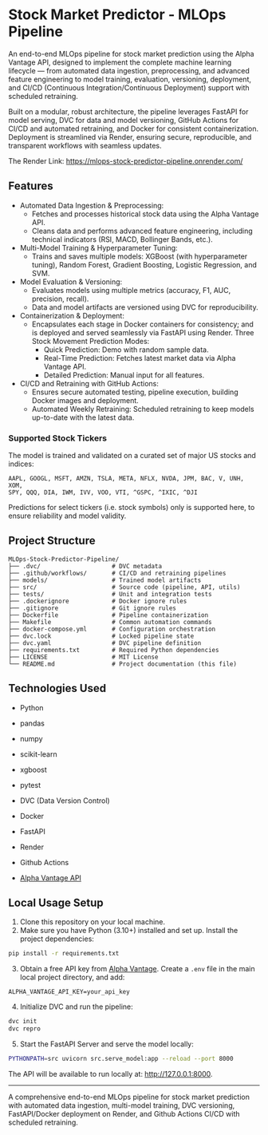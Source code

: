 # Stock Market Predictor - MLOps Pipeline

An end-to-end MLOps pipeline for stock market prediction using the Alpha Vantage API, designed to implement the complete machine learning lifecycle — from automated data ingestion, preprocessing, and advanced feature engineering to model training, evaluation, versioning, deployment, and CI/CD (Continuous Integration/Continuous Deployment) support with scheduled retraining.

Built on a modular, robust architecture, the pipeline leverages FastAPI for model serving, DVC for data and model versioning, GitHub Actions for CI/CD and automated retraining, and Docker for consistent containerization. Deployment is streamlined via Render, ensuring secure, reproducible, and transparent workflows with seamless updates.

The Render Link: https://mlops-stock-predictor-pipeline.onrender.com/

## Features

- Automated Data Ingestion & Preprocessing:
  - Fetches and processes historical stock data using the Alpha Vantage API.
  - Cleans data and performs advanced feature engineering, including technical indicators (RSI, MACD, Bollinger Bands, etc.).
- Multi-Model Training & Hyperparameter Tuning:
  - Trains and saves multiple models: XGBoost (with hyperparameter tuning), Random Forest, Gradient Boosting, Logistic Regression, and SVM.
- Model Evaluation & Versioning:
  - Evaluates models using multiple metrics (accuracy, F1, AUC, precision, recall).
  - Data and model artifacts are versioned using DVC for reproducibility.
- Containerization & Deployment:
  - Encapsulates each stage in Docker containers for consistency; and is deployed and served seamlessly via FastAPI using Render.
  Three Stock Movement Prediction Modes:
    - Quick Prediction: Demo with random sample data.
    - Real-Time Prediction: Fetches latest market data via Alpha Vantage API.
    - Detailed Prediction: Manual input for all features.
- CI/CD and Retraining with GitHub Actions:
  - Ensures secure automated testing, pipeline execution, building Docker images and deployment.
  - Automated Weekly Retraining: Scheduled retraining to keep models up-to-date with the latest data.

### Supported Stock Tickers

The model is trained and validated on a curated set of major US stocks and indices:
```
AAPL, GOOGL, MSFT, AMZN, TSLA, META, NFLX, NVDA, JPM, BAC, V, UNH, XOM,
SPY, QQQ, DIA, IWM, IVV, VOO, VTI, ^GSPC, ^IXIC, ^DJI
```
Predictions for select tickers (i.e. stock symbols) only is supported here, to ensure reliability and model validity.

## Project Structure

```
MLOps-Stock-Predictor-Pipeline/
├── .dvc/                    # DVC metadata
├── .github/workflows/       # CI/CD and retraining pipelines
├── models/                  # Trained model artifacts
├── src/                     # Source code (pipeline, API, utils)
├── tests/                   # Unit and integration tests
├── .dockerignore            # Docker ignore rules
├── .gitignore               # Git ignore rules
├── Dockerfile               # Pipeline containerization
├── Makefile                 # Common automation commands
├── docker-compose.yml       # Configuration orchestration
├── dvc.lock                 # Locked pipeline state
├── dvc.yaml                 # DVC pipeline definition
├── requirements.txt         # Required Python dependencies
├── LICENSE                  # MIT License
└── README.md                # Project documentation (this file)
```

## Technologies Used

- Python

- pandas
- numpy
- scikit-learn
- xgboost 
- pytest
- DVC (Data Version Control)
- Docker
- FastAPI 
- Render
- Github Actions
- [Alpha Vantage API](https://www.alphavantage.co/)

## Local Usage Setup

1. Clone this repository on your local machine.
2. Make sure you have Python (3.10+) installed and set up. 
Install the project dependencies:
``` bash
pip install -r requirements.txt
```
3. Obtain a free API key from [Alpha Vantage](https://www.alphavantage.co/support/#api-key). 
Create a `.env` file in the main local project directory, and add:
```
ALPHA_VANTAGE_API_KEY=your_api_key
```
4. Initialize DVC and run the pipeline: 
``` bash
dvc init
dvc repro
```
5. Start the FastAPI Server and serve the model locally:
``` bash
PYTHONPATH=src uvicorn src.serve_model:app --reload --port 8000
```
The API will be available to run locally at: http://127.0.0.1:8000.

---

A comprehensive end-to-end MLOps pipeline for stock market prediction with automated data ingestion, multi-model training, DVC versioning, FastAPI/Docker deployment on Render, and Github Actions CI/CD with scheduled retraining.